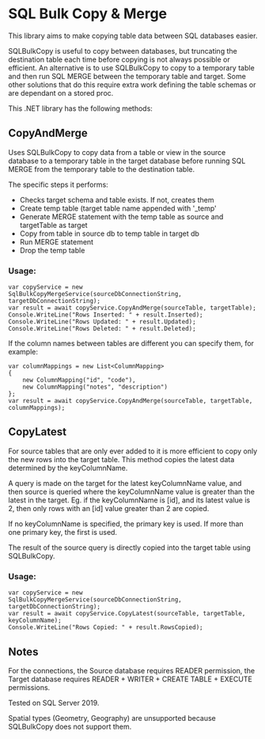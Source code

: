﻿# SQL Bulk Copy & Merge

This library aims to make copying table data between SQL databases easier.

SQLBulkCopy is useful to copy between databases, but truncating the destination table each time before copying is not always possible or efficient.
An alternative is to use SQLBulkCopy to copy to a temporary table and then run SQL MERGE between the temporary table and target.
Some other solutions that do this require extra work defining the table schemas or are dependant on a stored proc.

This .NET library has the following methods:

## CopyAndMerge
Uses SQLBulkCopy to copy data from a table or view in the source database to a temporary table in the target database before running SQL MERGE from the temporary table to the destination table.

The specific steps it performs:
-   Checks target schema and table exists. If not, creates them
-   Create temp table (target table name appended with '_temp'
-   Generate MERGE statement with the temp table as source and targetTable as target
-   Copy from table in source db to temp table in target db
-   Run MERGE statement
-   Drop the temp table

### Usage:
```
var copyService = new SqlBulkCopyMergeService(sourceDbConnectionString, targetDbConnectionString);
var result = await copyService.CopyAndMerge(sourceTable, targetTable);
Console.WriteLine("Rows Inserted: " + result.Inserted);
Console.WriteLine("Rows Updated: " + result.Updated);
Console.WriteLine("Rows Deleted: " + result.Deleted);
```

If the column names between tables are different you can specify them, for example:
```
var columnMappings = new List<ColumnMapping>
{
    new ColumnMapping("id", "code"),
    new ColumnMapping("notes", "description")
};
var result = await copyService.CopyAndMerge(sourceTable, targetTable, columnMappings);
```

## CopyLatest
For source tables that are only ever added to it is more efficient to copy only the new rows into the target table.
This method copies the latest data determined by the keyColumnName.

A query is made on the target for the latest keyColumnName value, and then source is queried where the keyColumnName value is greater than the latest in the target.
Eg. if the keyColumnName is [id], and its latest value is 2, then only rows with an [id] value greater than 2 are copied.

If no keyColumnName is specified, the primary key is used. If more than one primary key, the first is used.

The result of the source query is directly copied into the target table using SQLBulkCopy.

### Usage:
```
var copyService = new SqlBulkCopyMergeService(sourceDbConnectionString, targetDbConnectionString);
var result = await copyService.CopyLatest(sourceTable, targetTable, keyColumnName);
Console.WriteLine("Rows Copied: " + result.RowsCopied);
```

## Notes
For the connections, the Source database requires READER permission, the Target database requires READER + WRITER + CREATE TABLE + EXECUTE permissions.

Tested on SQL Server 2019.

Spatial types (Geometry, Geography) are unsupported because SQLBulkCopy does not support them.